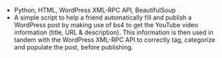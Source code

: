 - Python, HTML, WordPress XML-RPC API, BeautifulSoup
- A simple script to help a friend automatically fill and publish a WordPress post by making use of bs4 to get the YouTube video information (title, URL & description). This information is then used in tandem with the WordPress XML-RPC API to correctly tag, categorize and populate the post, before publishing.
